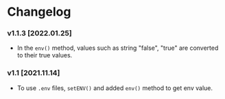 # Changelog

### v1.1.3 [2022.01.25]

- In the `env()` method, values such as string "false", "true" are converted to their true values.

### v1.1 [2021.11.14]

- To use `.env` files, `setENV()` and added `env()` method to get env value.
